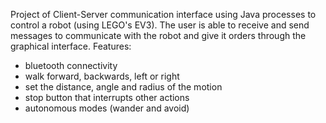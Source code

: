 Project of Client-Server communication interface using Java processes to control a robot (using LEGO's EV3).
The user is able to receive and send messages to communicate with the robot and give it orders through the graphical interface.
Features:
- bluetooth connectivity
- walk forward, backwards, left or right
- set the distance, angle and radius of the motion
- stop button that interrupts other actions
- autonomous modes (wander and avoid)

